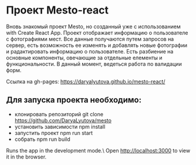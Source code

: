# Проект Mesto-react 
 
Вновь знакомый проект Mesto, но созданный уже с использованием with Create React App. 
Проект отображает информацию о пользователе с фотографиями мест. Все данные получаются путем запросов на сервер, есть возможность ее изменять и добавлять новые фотографии и радактировать информацию о пользователе. Есть разбиение на основные компоненты, овечающие за отдельные елементы и функциональности. 
В данный момент, ведеться работа по валидации форм.
 
Ссылка на gh-pages: https://daryalyutova.github.io/mesto-react/ 
 
## Для запуска проекта необходимо:
- клонировать репозиторий
git clone https://github.com/DaryaLyutova/mesto
- установить зависимости
npm install
- запустить проект
npm run start
- собрать
npm run build
 
Runs the app in the development mode.\ 
Open [http://localhost:3000](http://localhost:3000) to view it in the browser. 